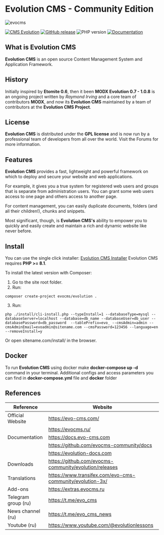 # Evolution CMS - Community Edition

![evocms](https://user-images.githubusercontent.com/523389/167645693-694ca1c1-fb53-45d5-aa63-e3d8c5e1cc84.jpg)

[![CMS Evolution](https://img.shields.io/badge/CMS-Evolution-brightgreen.svg)](https://github.com/evocms-community/evolution) [![GitHub release](https://img.shields.io/github/release/evocms-community/evolution.svg)](https://github.com/evocms-community/evolution/releases) ![PHP version](https://img.shields.io/badge/PHP->=v8.1-green.svg?php=8.1) [![Documentation](https://img.shields.io/badge/Documentation-processed-orange.svg)](https://github.com/evocms-community/docs/)


## What is Evolution CMS
**Evolution CMS** is an open source Content Management System and Application Framework.

## History
Initially inspired by **Etomite 0.6**, then it been **MODX Evolution 0.7 - 1.0.8** is an ongoing project written by *Raymond Irving* and a core team of contributors **MODX**, and now its **Evolution CMS** maintained by a team of contributors at the **Evolution CMS Project**.

## License
**Evolution CMS** is distributed under the **GPL license** and is now run by a professional team of developers from all over the world. Visit the Forums for more information.

## Features
**Evolution CMS** provides a fast, lightweight and powerful framework on which to deploy and secure your website and web applications.

For example, it gives you a true system for registered web users and groups that is separate from administration users. You can grant some web users access to one page and others access to another page.

For content management, you can easily duplicate documents, folders (and all their children!), chunks and snippets.

Most significant, though, is **Evolution CMS's** ability to empower you to quickly and easily create and maintain a rich and dynamic website like never before.

## Install
You can use the single click installer: [Evolution CMS Installer](https://github.com/evocms-community/installer)
Evolution CMS requires **PHP >= 8.1**.

To install the latest version with Composer:
1. Go to the site root folder.
2. Run:
```
composer create-project evocms/evolution .
```
3. Run:
```
php ./install/cli-install.php --typeInstall=1 --databaseType=mysql --databaseServer=localhost --database=db_name --databaseUser=db_user --databasePassword=db_password  --tablePrefix=evo_ --cmsAdmin=admin --cmsAdminEmail=evoadmin@sitename.com --cmsPassword=123456 --language=en --removeInstall=y
```
Or open sitename.com/install/ in the browser.

## Docker
To run **Evolution CMS** using docker make **docker-compose up -d** command in your terminal. Additional configs and access parameters you can find in **docker-compose.yml** file and **docker** folder 

## References
| Reference  | Website |
| ------------- | ------------- |
| Official Website | https://evo-cms.com/ |
| | https://evocms.ru/ |
| Documentation | https://docs.evo-cms.com |
| | https://github.com/evocms-community/docs |
| | https://evolution-docs.com |
| Downloads | https://github.com/evocms-community/evolution/releases |
| Translations | https://www.transifex.com/evo-cms-community/evolution-3x/ |
| Add-ons | https://extras.evocms.ru |
| Telegram group (ru) | https://t.me/evo_cms |
| News channel (ru) | https://t.me/evo_cms_news |
| Youtube (ru) | https://www.youtube.com/@evolutionlessons |
